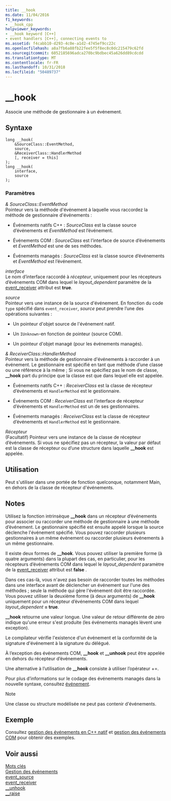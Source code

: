 ```yaml
---
title: __hook
ms.date: 11/04/2016
f1_keywords:
- __hook_cpp
helpviewer_keywords:
- __hook keyword [C++]
- event handlers [C++], connecting events to
ms.assetid: f4cabb10-d293-4c0e-a1d2-4745ef9cc22c
ms.openlocfilehash: a8a7fb6a88fb22fee5f5f8ec8c0dc215479c62fd
ms.sourcegitcommit: 6052185696adca270bc9bdbec45a626dd89cdcdd
ms.translationtype: MT
ms.contentlocale: fr-FR
ms.lasthandoff: 10/31/2018
ms.locfileid: "50489737"
---
```

# <a name="hook"></a>__hook

Associe une méthode de gestionnaire à un événement.

## <a name="syntax"></a>Syntaxe

```
long __hook(
    &SourceClass::EventMethod,
    source,
    &ReceiverClass::HandlerMethod
    [, receiver = this]
);
long __hook(
    interface,
    source
);
```

### <a name="parameters"></a>Paramètres

*& SourceClass::EventMethod*<br/>
Pointeur vers la méthode d'événement à laquelle vous raccordez la méthode de gestionnaire d'événements :

- Événements natifs C++ : *SourceClass* est la classe source d’événements et *EventMethod* est l’événement.

- Événements COM : *SourceClass* est l’interface de source d’événements et *EventMethod* est une de ses méthodes.

- Événements managés : *SourceClass* est la classe source d’événements et *EventMethod* est l’événement.

*interface*<br/>
Le nom d’interface raccordé à *récepteur*, uniquement pour les récepteurs d’événements COM dans lequel le *layout_dependent* paramètre de la [event_receiver](../windows/event-receiver.md) attribut est **true**.

*source*<br/>
Pointeur vers une instance de la source d'événement. En fonction du code `type` spécifié dans `event_receiver`, *source* peut prendre l’une des opérations suivantes :

- Un pointeur d'objet source de l'événement natif.

- Un `IUnknown`-en fonction de pointeur (source COM).

- Un pointeur d'objet managé (pour les événements managés).

*& ReceiverClass::HandlerMethod*<br/>
Pointeur vers la méthode de gestionnaire d'événements à raccorder à un événement. Le gestionnaire est spécifié en tant que méthode d’une classe ou une référence à la même ; Si vous ne spécifiez pas le nom de classe, **__hook** part du principe que la classe est que dans lequel elle est appelée.

- Événements natifs C++ : *ReceiverClass* est la classe de récepteur d’événements et `HandlerMethod` est le gestionnaire.

- Événements COM : *ReceiverClass* est l’interface de récepteur d’événements et `HandlerMethod` est un de ses gestionnaires.

- Événements managés : *ReceiverClass* est la classe de récepteur d’événements et `HandlerMethod` est le gestionnaire.

*Récepteur*<br/>
(Facultatif) Pointeur vers une instance de la classe de récepteur d’événements. Si vous ne spécifiez pas un récepteur, la valeur par défaut est la classe de récepteur ou d’une structure dans laquelle **__hook** est appelée.

## <a name="usage"></a>Utilisation

Peut s'utiliser dans une portée de fonction quelconque, notamment Main, en dehors de la classe de récepteur d'événements.

## <a name="remarks"></a>Notes

Utilisez la fonction intrinsèque **__hook** dans un récepteur d’événements pour associer ou raccorder une méthode de gestionnaire à une méthode d’événement. Le gestionnaire spécifié est ensuite appelé lorsque la source déclenche l'événement spécifié. Vous pouvez raccorder plusieurs gestionnaires à un même événement ou raccorder plusieurs événements à un même gestionnaire.

Il existe deux formes de **__hook**. Vous pouvez utiliser la première forme (à quatre arguments) dans la plupart des cas, en particulier, pour les récepteurs d’événements COM dans lequel le *layout_dependent* paramètre de la [event_receiver](../windows/event-receiver.md) attribut est **false** .

Dans ces cas-là, vous n'avez pas besoin de raccorder toutes les méthodes dans une interface avant de déclencher un événement sur l'une des méthodes ; seule la méthode qui gère l'événement doit être raccordée. Vous pouvez utiliser la deuxième forme (à deux arguments) de **__hook** uniquement pour un récepteur d’événements COM dans lequel *layout_dependent* **= true**.

**__hook** retourne une valeur longue. Une valeur de retour différente de zéro indique qu'une erreur s'est produite (les événements managés lèvent une exception).

Le compilateur vérifie l'existence d'un événement et la conformité de la signature d'événement à la signature du délégué.

À l’exception des événements COM, **__hook** et **__unhook** peut être appelée en dehors du récepteur d’événements.

Une alternative à l’utilisation de **__hook** consiste à utiliser l’opérateur +=.

Pour plus d’informations sur le codage des événements managés dans la nouvelle syntaxe, consultez [événement](../windows/event-cpp-component-extensions.md).

> [!NOTE]
> Une classe ou structure modélisée ne peut pas contenir d'événements.

## <a name="example"></a>Exemple

Consultez [gestion des événements en C++ natif](../cpp/event-handling-in-native-cpp.md) et [gestion des événements COM](../cpp/event-handling-in-com.md) pour obtenir des exemples.

## <a name="see-also"></a>Voir aussi

[Mots clés](../cpp/keywords-cpp.md)<br/>
[Gestion des événements](../cpp/event-handling.md)<br/>
[event_source](../windows/event-source.md)<br/>
[event_receiver](../windows/event-receiver.md)<br/>
[__unhook](../cpp/unhook.md)<br/>
[__raise](../cpp/raise.md)<br/>
